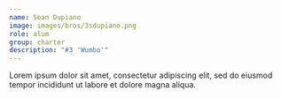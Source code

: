 ```yaml
---
name: Sean Dupiano
image: images/bros/3sdupiano.png
role: alum
group: charter
description: "#3 'Wumbo'"
---
```


Lorem ipsum dolor sit amet, consectetur adipiscing elit, sed do eiusmod tempor incididunt ut labore et dolore magna aliqua.

